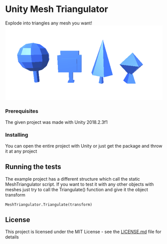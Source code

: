 # Unity Mesh Triangulator

Explode into triangles any mesh you want!
![](MeshTriangulator.gif)

### Prerequisites

The given project was made with Unity 2018.2.3f1

### Installing

You can open the entire project with Unity or just get the package and throw it at any project

## Running the tests

The example project has a different structure which call the static MeshTriangulator script. 
If you want to test it with any other objects with meshes just try to call the Triangulate() function and give it the object transform 

```
MeshTriangulator.Triangulate(transform)
```

## License

This project is licensed under the MIT License - see the [LICENSE.md](LICENSE.md) file for details
